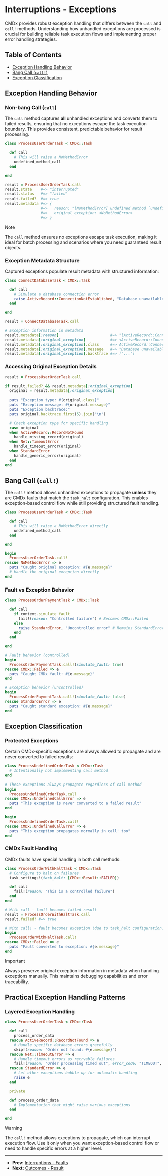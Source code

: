 # Interruptions - Exceptions

CMDx provides robust exception handling that differs between the `call` and `call!`
methods. Understanding how unhandled exceptions are processed is crucial for
building reliable task execution flows and implementing proper error handling strategies.

## Table of Contents

- [Exception Handling Behavior](#exception-handling-behavior)
- [Bang Call (`call!`)](#bang-call-call)
- [Exception Classification](#exception-classification)

## Exception Handling Behavior

### Non-bang Call (`call`)

The `call` method captures **all** unhandled exceptions and converts them to
failed results, ensuring that no exceptions escape the task execution boundary.
This provides consistent, predictable behavior for result processing.

```ruby
class ProcessUserOrderTask < CMDx::Task

  def call
    # This will raise a NoMethodError
    undefined_method_call
  end

end

result = ProcessUserOrderTask.call
result.state    #=> "interrupted"
result.status   #=> "failed"
result.failed?  #=> true
result.metadata #=> {
                #=>   reason: "[NoMethodError] undefined method `undefined_method_call`",
                #=>   original_exception: <NoMethodError>
                #=> }
```

> [!NOTE]
> The `call` method ensures no exceptions escape task execution, making it ideal
> for batch processing and scenarios where you need guaranteed result objects.

### Exception Metadata Structure

Captured exceptions populate result metadata with structured information:

```ruby
class ConnectDatabaseTask < CMDx::Task

  def call
    # Simulate a database connection error
    raise ActiveRecord::ConnectionNotEstablished, "Database unavailable"
  end

end

result = ConnectDatabaseTask.call

# Exception information in metadata
result.metadata[:reason]                       #=> "[ActiveRecord::ConnectionNotEstablished] Database unavailable"
result.metadata[:original_exception]           #=> <ActiveRecord::ConnectionNotEstablished>
result.metadata[:original_exception].class     #=> ActiveRecord::ConnectionNotEstablished
result.metadata[:original_exception].message   #=> "Database unavailable"
result.metadata[:original_exception].backtrace #=> ["..."]
```

### Accessing Original Exception Details

```ruby
result = ProcessUserOrderTask.call

if result.failed? && result.metadata[:original_exception]
  original = result.metadata[:original_exception]

  puts "Exception type: #{original.class}"
  puts "Exception message: #{original.message}"
  puts "Exception backtrace:"
  puts original.backtrace.first(5).join("\n")

  # Check exception type for specific handling
  case original
  when ActiveRecord::RecordNotFound
    handle_missing_record(original)
  when Net::TimeoutError
    handle_timeout_error(original)
  when StandardError
    handle_generic_error(original)
  end
end
```

## Bang Call (`call!`)

The `call!` method allows unhandled exceptions to propagate **unless** they are
CMDx faults that match the `task_halt` configuration. This enables exception-based
control flow while still providing structured fault handling.

```ruby
class ProcessUserOrderTask < CMDx::Task

  def call
    # This will raise a NoMethodError directly
    undefined_method_call
  end

end

begin
  ProcessUserOrderTask.call!
rescue NoMethodError => e
  puts "Caught original exception: #{e.message}"
  # Handle the original exception directly
end
```

### Fault vs Exception Behavior

```ruby
class ProcessOrderPaymentTask < CMDx::Task

  def call
    if context.simulate_fault
      fail!(reason: "Controlled failure") # Becomes CMDx::Failed
    else
      raise StandardError, "Uncontrolled error" # Remains StandardError
    end
  end

end

# Fault behavior (controlled)
begin
  ProcessOrderPaymentTask.call!(simulate_fault: true)
rescue CMDx::Failed => e
  puts "Caught CMDx fault: #{e.message}"
end

# Exception behavior (uncontrolled)
begin
  ProcessOrderPaymentTask.call!(simulate_fault: false)
rescue StandardError => e
  puts "Caught standard exception: #{e.message}"
end
```

## Exception Classification

### Protected Exceptions

Certain CMDx-specific exceptions are always allowed to propagate and are never
converted to failed results:

```ruby
class ProcessUndefinedOrderTask < CMDx::Task
  # Intentionally not implementing call method
end

# These exceptions always propagate regardless of call method
begin
  ProcessUndefinedOrderTask.call
rescue CMDx::UndefinedCallError => e
  puts "This exception is never converted to a failed result"
end

begin
  ProcessUndefinedOrderTask.call!
rescue CMDx::UndefinedCallError => e
  puts "This exception propagates normally in call! too"
end
```

### CMDx Fault Handling

CMDx faults have special handling in both call methods:

```ruby
class ProcessOrderWithHaltTask < CMDx::Task
  # Configure to halt on failures
  task_settings!(task_halt: [CMDx::Result::FAILED])

  def call
    fail!(reason: "This is a controlled failure")
  end
end

# With call - fault becomes failed result
result = ProcessOrderWithHaltTask.call
result.failed? #=> true

# With call! - fault becomes exception (due to task_halt configuration)
begin
  ProcessOrderWithHaltTask.call!
rescue CMDx::Failed => e
  puts "Fault converted to exception: #{e.message}"
end
```

> [!IMPORTANT]
> Always preserve original exception information in metadata when handling
> exceptions manually. This maintains debugging capabilities and error traceability.

## Practical Exception Handling Patterns

### Layered Exception Handling

```ruby
class ProcessUserOrderTask < CMDx::Task

  def call
    process_order_data
  rescue ActiveRecord::RecordNotFound => e
    # Handle specific database errors gracefully
    skip!(reason: "Order not found: #{e.message}")
  rescue Net::TimeoutError => e
    # Handle timeout errors as retryable failures
    fail!(reason: "Order processing timed out", error_code: "TIMEOUT", retryable: true)
  rescue StandardError => e
    # Let other exceptions bubble up for automatic handling
    raise e
  end

  private

  def process_order_data
    # Implementation that might raise various exceptions
  end

end
```

> [!WARNING]
> The `call!` method allows exceptions to propagate, which can interrupt execution flow. Use it only when you want exception-based control flow or need to handle specific errors at a higher level.

---

- **Prev:** [Interruptions - Faults](https://github.com/drexed/cmdx/blob/main/docs/interruptions/faults.md)
- **Next:** [Outcomes - Result](https://github.com/drexed/cmdx/blob/main/docs/outcomes/result.md)
